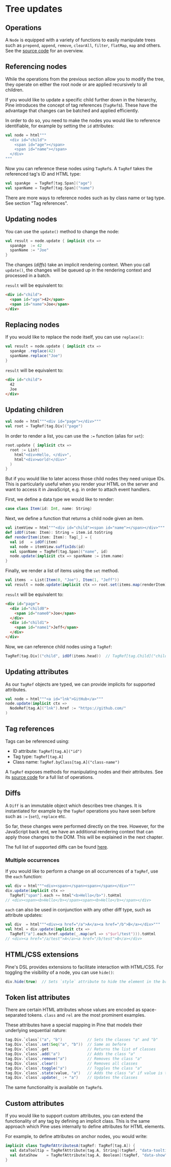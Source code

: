 # Tree updates
## Operations
A `Node` is equipped with a variety of functions to easily manipulate trees such as `prepend`, `append`, `remove`, `clearAll`, `filter`, `flatMap`, `map` and others. See the [source code](https://github.com/sparsetech/pine/blob/master/shared/src/main/scala/pine/Node.scala)
for an overview.

## Referencing nodes
While the operations from the previous section allow you to modify the tree, they operate on either the root node or are applied recursively to all children.

If you would like to update a specific child further down in the hierarchy, Pine introduces the concept of tag references (`TagRef`s). These have the advantage that changes can be batched and applied efficiently.

In order to do so, you need to make the nodes you would like to reference identifiable, for example by setting the `id` attributes:

```scala
val node = html"""
  <div id="child">
    <span id="age"></span>
    <span id="name"></span>
  </div>
"""
```

Now you can reference these nodes using `TagRef`s. A `TagRef` takes the referenced tag's ID and HTML type:

```scala
val spanAge  = TagRef[tag.Span]("age")
val spanName = TagRef[tag.Span]("name")
```

There are more ways to reference nodes such as by class name or tag type. See section "Tag references".

## Updating nodes
You can use the `update()` method to change the node:

```scala
val result = node.update { implicit ctx =>
  spanAge  := 42
  spanName := "Joe"
}
```

The changes (_diffs_) take an implicit rendering context. When you call `update()`, the changes will be queued up in the rendering context and processed in a batch.

`result` will be equivalent to:

```html
<div id="child">
  <span id="age">42</span>
  <span id="name">Joe</span>
</div>
```

## Replacing nodes
If you would like to replace the node itself, you can use `replace()`:

```scala
val result = node.update { implicit ctx =>
  spanAge .replace(42)
  spanName.replace("Joe")
}
```

`result` will be equivalent to:

```html
<div id="child">
  42
  Joe
</div>
```

## Updating children
```scala
val node = html"""<div id="page"></div>"""
val root = TagRef[tag.Div]("page")
```

In order to render a list, you can use the `:=` function (alias for `set`):

```scala
root.update { implicit ctx =>
  root := List(
    html"<div>Hello, </div>",
    html"<div>world!</div>"
  )
}
```

But if you would like to later access those child nodes they need unique IDs. This is particularly useful when you render your HTML on the server and want to access it in JavaScript, e.g. in order to attach event handlers.

First, we define a data type we would like to render:

```scala
case class Item(id: Int, name: String)
```

Next, we define a function that returns a child node given an item.

```scala
val itemView = html"""<div id="child"><span id="name"></span></div>"""
def idOf(item: Item): String = item.id.toString
def renderItem(item: Item): Tag[_] = {
  val id   = idOf(item)
  val node = itemView.suffixIds(id)
  val spanName = TagRef[tag.Span]("name", id)
  node.update(implicit ctx => spanName := item.name)
}
```

Finally, we render a list of items using the `set` method.

```scala
val items  = List(Item(0, "Joe"), Item(1, "Jeff"))
val result = node.update(implicit ctx => root.set(items.map(renderItem)))
```

`result` will be equivalent to:

```html
<div id="page">
  <div id="child0">
    <span id="name0">Joe</span>
  </div>
  <div id="child1">
    <span id="name1">Jeff</span>
  </div>
</div>
```

Now, we can reference child nodes using a `TagRef`:

```scala
TagRef[tag.Div]("child", idOf(items.head))  // TagRef[tag.Child]("child0")
```

## Updating attributes
As our `TagRef` objects are typed, we can provide implicits for supported attributes.

```scala
val node = html"""<a id="lnk">GitHub</a>"""
node.update(implicit ctx =>
  NodeRef[tag.A]("lnk").href := "https://github.com/"
)
```

## Tag references
Tags can be referenced using:

* ID attribute: `TagRef[tag.A]("id")`
* Tag type: `TagRef[tag.A]`
* Class name: `TagRef.byClass[tag.A]("class-name")`

A `TagRef` exposes methods for manipulating nodes and their attributes. See its [source code](https://github.com/sparsetech/pine/blob/master/shared/src/main/scala/pine/TagRef.scala) for a full list of operations.

## Diffs
A `Diff` is an immutable object which describes tree changes. It is instantiated for example by the `TagRef` operations you have seen before such as `:=` (`set`), `replace` etc.

So far, these changes were performed directly on the tree. However, for the JavaScript back end, we have an additional rendering context that can apply those changes to the DOM. This will be explained in the next chapter.

The full list of supported diffs can be found [here](https://github.com/sparsetech/pine/blob/master/shared/src/main/scala/pine/Diff.scala).

### Multiple occurrences
If you would like to perform a change on all occurrences of a `TagRef`, use the `each` function:

```scala
val div = html"""<div><span></span><span></span></div>"""
div.update(implicit ctx =>
  TagRef["span"].each += html"<b>Hello</b>").toHtml
// <div><span><b>Hello</b></span><span><b>Hello</b></span></div>
```

`each` can also be used in conjunction with any other diff type, such as attribute updates:

```scala
val div  = html"""<div><a href="/a">A</a><a href="/b">B</a></div>"""
val html = div.update(implicit ctx =>
  TagRef["a"].each.href.update(_.map(url => s"$url/test"))).toHtml
// <div><a href="/a/test">A</a><a href="/b/test">B</a></div>
```

## HTML/CSS extensions
Pine's DSL provides extensions to facilitate interaction with HTML/CSS. For toggling the visibility of a node, you can use `hide()`:

```scala
div.hide(true)  // Sets `style` attribute to hide the element in the browser
```

## Token list attributes
There are certain HTML attributes whose values are encoded as space-separated tokens. `class` and `rel` are the most prominent examples.

These attributes have a special mapping in Pine that models their underlying sequential nature:

```scala
tag.Div.`class`("a", "b")           // Sets the classes "a" and "b"
tag.Div.`class`.set(Seq("a", "b"))  // Same as before
tag.Div.`class`.get                 // Returns the list of classes
tag.Div.`class`.add("a")            // Adds the class "a"
tag.Div.`class`.remove("a")         // Removes the class "a"
tag.Div.`class`.clear()             // Removes all classes
tag.Div.`class`.toggle("a")         // Toggles the class "a"
tag.Div.`class`.state(value, "a")   // Adds the class "a" if value is true, remove otherwise
tag.Div.`class`.update(_ :+ "a")    // Updates the classes
```

The same functionality is available on `TagRef`s.

## Custom attributes
If you would like to support custom attributes, you can extend the functionality of any tag by defining an implicit class. This is the same approach which Pine uses internally to define attributes for HTML elements.

For example, to define attributes on anchor nodes, you would write:

```scala
implicit class TagRefAttributesA(tagRef: TagRef[tag.A]) {
  val dataTooltip = TagRefAttribute[tag.A, String](tagRef, "data-tooltip")
  val dataShow    = TagRefAttribute[tag.A, Boolean](tagRef, "data-show")
}
```

